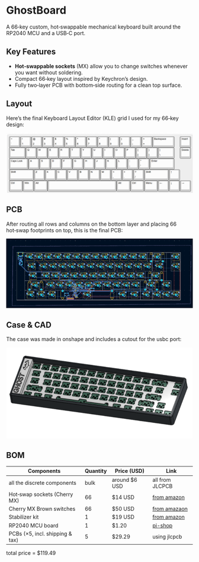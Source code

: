 # GhostBoard

A 66‑key custom, hot‑swappable mechanical keyboard built around the RP2040 MCU and a USB‑C port.

## Key Features
- **Hot‑swappable sockets** (MX) allow you to change switches whenever you want without soldering.  
- Compact 66‑key layout inspired by Keychron’s design.  
- Fully two‑layer PCB with bottom‑side routing for a clean top surface.  

## Layout
Here’s the final Keyboard Layout Editor (KLE) grid I used for my 66‑key design:

![KLE Layout](images/leopoldfc660m_layout.png)

## PCB
After routing all rows and columns on the bottom layer and placing 66 hot‑swap footprints on top, this is the final PCB:

![Final PCB](images/pcb.png)

## Case & CAD
The case was made in onshape and includes a cutout for the usbc port:

![Full Case in Onshape](images/full_angle_cad.png)


## BOM

| Components                     | Quantity | Price (USD) | Link                                      |
|--------------------------------|----------|-------------|-------------------------------------------|
|all the discrete components| bulk     | around $6 USD   | all from JLCPCB|
| Hot‑swap sockets (Cherry MX)   | 66       | $14 USD       | [from amazon](https://www.amazon.com/DUROCK-Mechanical-Keyboard-Switches-Hot-Swap/dp/B0B4W9YMGM?th=1)                                     |
| Cherry MX Brown switches       | 66       | $50 USD       | [from amazaon](https://www.amazon.com/Switches-Mechanical-Keyboards-Mounted-MX1AG1NA/dp/B09ZSR5WKH/ref=sr_1_1?crid=25HJUXP1OSN6J&dib=eyJ2IjoiMSJ9.JCXKItNl7G_bBJpSwKUJq664n-BOf2YbUH0WZa7hDmZxRafbLwI-glj977bGbt29tDvCveNze3P3gqmgoAn0l3rlchmQZ61RmHV2XPem3Jz3tot1azwV7jrsNV-PzRqVyuHCwUeeXaebcL0bObmG1d8kziBrCC7ZMtnRtgIo-ddwnsvz2wgowiUgUF-HD41rfdkHTE_UOYzvFpoSButMwc7_yddFstvRSoyNQbJw2ynUmxFPIG3dxOFQfZoTBf_ieIKHUoq1lWhQpLDM12rkFp4_vQ0Xz3IjDz0DVBT-efY.RL9APB_ELO4EKoe-h864Dvl7o-cF4AvWYBAotoN6pFo&dib_tag=se&keywords=cherry%2Bmx%2Bswitches%2Bbrown&qid=1753349383&s=electronics&sprefix=cherry%2Bmx%2Bswitches%2Bbrow%2Celectronics%2C191&sr=1-1&th=1)                                    |
| Stabilizer kit                 | 1        | $19 USD       | [from amazon](https://www.amazon.com/Keyboard-Stabilizers-Mechanical-Keyboards-Switches/dp/B0D2R13N2N/ref=sr_1_1_sspa?crid=2UC7ED8DWWUDM&dib=eyJ2IjoiMSJ9.P4sTVbDzkYqSr2Qe2aEKgUz9OjRmws6DREJdi517d7j9yxmY-mCmIoPxXbUmOFQNayDjFH5Sx7xpnLaN4KOjDOL0SpdCwoeUz22PRWkEPbsXPuUcYROyJJAhYlPQDTz6njqvp06jBaKfk85rN3X2qAGkjYN52kWKGrqK5ZmzdgV61Xb8_8AqggnEFYknCTHt.kM48GyCD-8_UloBzSZMtd7l1z-blnw8Z4I1GEPk9-0M&dib_tag=se&keywords=mx%2Bstabs&qid=1753349468&s=electronics&sprefix=mx%2Bstabs%2Celectronics%2C166&sr=1-1-spons&sp_csd=d2lkZ2V0TmFtZT1zcF9hdGY&th=1)
| RP2040 MCU board               | 1        | $1.20        | [pi-shop](https://www.pishop.us/product/raspberry-pi-rp2040/) |
| PCBs (×5, incl. shipping & tax) | 5        | $29.29       | using jlcpcb                               |

total price = $119.49